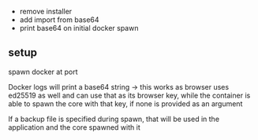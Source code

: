 - remove installer
- add import from base64
- print base64 on initial docker spawn

## setup

spawn docker at port

Docker logs will print a base64 string -> this works as browser uses ed25519 as well and can use that as its browser key, while the container is able to spawn the core with that key, if none is provided as an argument


If a backup file is specified during spawn, that will be used in the application and the core spawned with it


